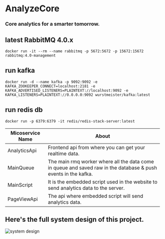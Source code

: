 # AnalyzeCore

### Core analytics for a smarter tomorrow.

## latest RabbitMQ 4.0.x

```shell
docker run -it --rm --name rabbitmq -p 5672:5672 -p 15672:15672 rabbitmq:4.0-management
```

## run kafka

```shell
docker run -d --name kafka -p 9092:9092 -e KAFKA_ZOOKEEPER_CONNECT=localhost:2181 -e KAFKA_ADVERTISED_LISTENERS=PLAINTEXT://localhost:9092 -e KAFKA_LISTENERS=PLAINTEXT://0.0.0.0:9092 wurstmeister/kafka:latest
```

## run redis db
```shell
docker run -p 6379:6379 -it redis/redis-stack-server:latest
```

| Micoservice Name | About                                                                                                          |
| ---------------- | -------------------------------------------------------------------------------------------------------------- |
| AnalyticsApi     | Frontend api from where you can get your realtime data.                                                        |
| MainQueue        | The main rmq worker where all the data come in queue and saved raw in the database & push events in the kafka. |
| MainScript       | It is the embedded script used in the website to send analytics data to the server.                            |
| PageViewApi      | The api where embedded script will send analytics data.                                                        |

## Here's the full system design of this project.

![system design](https://github.com/adityasharma-tech/AnalyzeCore/blob/master/assets/diagram.png?raw=true)

